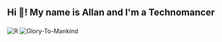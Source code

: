 <h2 align="left">Hi 👋! My name is Allan and I'm a Technomancer</h2>

###
![R](https://github.com/DarkStarStrix/DarkStarStrix/assets/108637439/72bd42b6-4b7a-48fb-9933-8c9d073f88cf)
   ![Glory-To-Mankind](https://github.com/DarkStarStrix/DarkStarStrix/assets/108637439/d0219edd-c027-4649-b574-b0169883f0a3)



###
